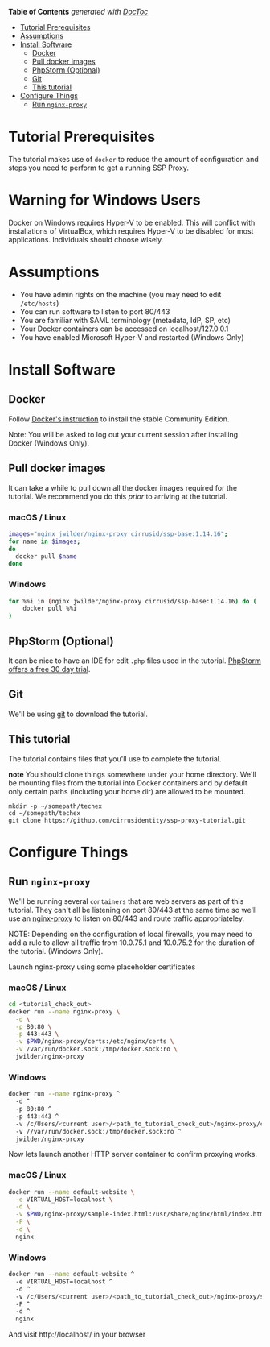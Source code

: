 <!-- START doctoc generated TOC please keep comment here to allow auto update -->
<!-- DON'T EDIT THIS SECTION, INSTEAD RE-RUN doctoc TO UPDATE -->
**Table of Contents**  *generated with [DocToc](https://github.com/thlorenz/doctoc)*

- [Tutorial Prerequisites](#tutorial-prerequisites)
- [Assumptions](#assumptions)
- [Install Software](#install-software)
  - [Docker](#docker)
  - [Pull docker images](#pull-docker-images)
  - [PhpStorm (Optional)](#phpstorm-optional)
  - [Git](#git)
  - [This tutorial](#this-tutorial)
- [Configure Things](#configure-things)
  - [Run `nginx-proxy`](#run-nginx-proxy)

<!-- END doctoc generated TOC please keep comment here to allow auto update -->

# Tutorial Prerequisites

The tutorial makes use of `docker` to reduce the amount of
configuration and steps you need to perform to get a running SSP
Proxy.

# Warning for Windows Users

Docker on Windows requires Hyper-V to be enabled. This will conflict with installations of VirtualBox, which requires Hyper-V to be disabled for most applications. Individuals should choose wisely. 

# Assumptions

* You have admin rights on the machine (you may need to edit `/etc/hosts`)
* You can run software to listen to port 80/443
* You are familiar with SAML terminology (metadata, IdP, SP, etc)
* Your Docker containers can be accessed on localhost/127.0.0.1
* You have enabled Microsoft Hyper-V and restarted (Windows Only)

# Install Software

## Docker

Follow [Docker's instruction](https://www.docker.com/community-edition#download) to install the stable Community Edition.

Note: You will be asked to log out your current session after installing Docker (Windows Only).

## Pull docker images

It can take a while to pull down all the docker images required for
the tutorial. We recommend you do this *prior* to arriving at the tutorial.

### macOS / Linux

```bash
images="nginx jwilder/nginx-proxy cirrusid/ssp-base:1.14.16";
for name in $images;
do 
  docker pull $name
done
```
### Windows

```bash
for %%i in (nginx jwilder/nginx-proxy cirrusid/ssp-base:1.14.16) do (
	docker pull %%i
)
```

## PhpStorm (Optional)

It can be nice to have an IDE for edit `.php` files used in the tutorial.
[PhpStorm offers a free 30 day trial](https://www.jetbrains.com/phpstorm/).

## Git

We'll be using [git](https://git-scm.com/downloads) to download the tutorial.

## This tutorial

The tutorial contains files that you'll use to complete the tutorial.

**note** You should clone things somewhere under your home
  directory. We'll be mounting files from the tutorial into Docker
  containers and by default only certain paths (including your home
  dir) are allowed to be mounted.

    mkdir -p ~/somepath/techex
    cd ~/somepath/techex
    git clone https://github.com/cirrusidentity/ssp-proxy-tutorial.git


# Configure Things

## Run `nginx-proxy`

We'll be running several `containers` that are web servers as part of
this tutorial. They can't all be listening on port 80/443 at the same
time so we'll use an
[nginx-proxy](https://hub.docker.com/r/jwilder/nginx-proxy/) to listen
on 80/443 and route traffic appropriateley.

NOTE: Depending on the configuration of local firewalls, you may need to add a rule to allow all traffic from 10.0.75.1 and 10.0.75.2 for the duration of the tutorial. (Windows Only).

Launch nginx-proxy using some placeholder certificates

### macOS / Linux 

```bash
cd <tutorial_check_out>
docker run --name nginx-proxy \
  -d \
  -p 80:80 \
  -p 443:443 \
  -v $PWD/nginx-proxy/certs:/etc/nginx/certs \
  -v /var/run/docker.sock:/tmp/docker.sock:ro \
  jwilder/nginx-proxy
```

### Windows

```bash
docker run --name nginx-proxy ^
  -d ^
  -p 80:80 ^
  -p 443:443 ^
  -v /c/Users/<current user>/<path_to_tutorial_check_out>/nginx-proxy/certs:/etc/nginx/certs ^
  -v //var/run/docker.sock:/tmp/docker.sock:ro ^
  jwilder/nginx-proxy
```

Now lets launch another HTTP server container to confirm proxying works.

### macOS / Linux

```bash
docker run --name default-website \
  -e VIRTUAL_HOST=localhost \
  -d \
  -v $PWD/nginx-proxy/sample-index.html:/usr/share/nginx/html/index.html \
  -P \
  -d \
  nginx
```
### Windows

```bash
docker run --name default-website ^
  -e VIRTUAL_HOST=localhost ^
  -d ^
  -v /c/Users/<current user>/<path_to_tutorial_check_out>/nginx-proxy/sample-index.html:/usr/share/nginx/html/index.html ^
  -P ^
  -d ^
  nginx
```

And visit http://localhost/ in your browser
